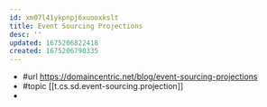 ```yaml
---
id: xm07l41ykpnpj6xuooxkslt
title: Event Sourcing Projections
desc: ''
updated: 1675206822418
created: 1675206790335
---
```


- #url https://domaincentric.net/blog/event-sourcing-projections
- #topic [[t.cs.sd.event-sourcing.projection]]
- 